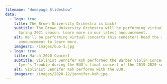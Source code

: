 ```yaml
---
filename: "Homepage Slideshow"
data:
  - logo: true
    title: The Brown University Orchestra is back!
    subtitle: The Brown University Orchestra will be performing virtually during the
      Spring 2021 season. Learn more in our latest announcement.
    alt: We'll be performing virtual concerts this semester! Read the recent
      announcement to learn more.
    imagesrc: /images/buo-1.jpg
  - logo: true
    title: March 2020 Concert
    subtitle: Violinist Jennifer Koh performed the Barber Violin Concerto and Vijay
      Iyer's Trouble during the BUO's final concert of the 2019-2020 season.
    alt: Violinist Jennifer Koh performs with the BUO.
    imagesrc: /images/2020-12/jennifer-koh.jpg
---
```

